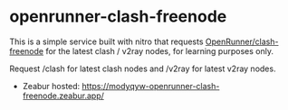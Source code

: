 # openrunner-clash-freenode

This is a simple service built with nitro that requests [OpenRunner/clash-freenode](https://github.com/OpenRunner/clash-freenode) for the latest clash / v2ray nodes, for learning purposes only.

Request /clash for latest clash nodes and /v2ray for latest v2ray nodes.

- Zeabur hosted: <https://modyqyw-openrunner-clash-freenode.zeabur.app/>
